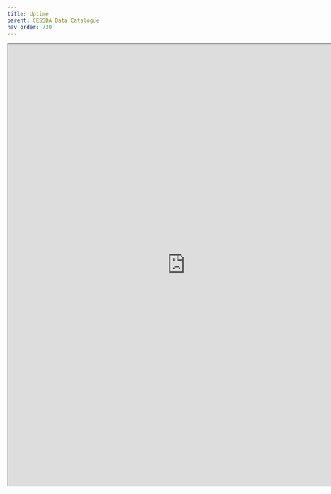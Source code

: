 ```yaml
---
title: Uptime
parent: CESSDA Data Catalogue
nav_order: 730
---
```


<iframe src="https://uptime-products.cessda.eu/779709927" width="800" height="1000"></iframe>
